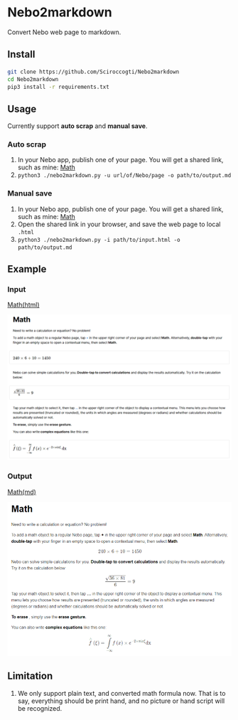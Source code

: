 # Nebo2markdown

Convert Nebo web page to markdown.

## Install

```Bash
git clone https://github.com/Sciroccogti/Nebo2markdown
cd Nebo2markdown
pip3 install -r requirements.txt
```

## Usage

Currently support **auto scrap** and **manual save**.

### Auto scrap

1. In your Nebo app, publish one of your page. You will get a shared link, such as mine: [Math](https://www.nebo.app/page/542fc854-3746-4cd1-b662-e2ae63147af5)
2. `python3 ./nebo2markdown.py -u url/of/Nebo/page -o path/to/output.md`

### Manual save

1. In your Nebo app, publish one of your page. You will get a shared link, such as mine: [Math](https://www.nebo.app/page/542fc854-3746-4cd1-b662-e2ae63147af5)
2. Open the shared link in your browser, and save the web page to local `.html`
3. `python3 ./nebo2markdown.py -i path/to/input.html -o path/to/output.md`

## Example

### Input

[Math(html)](assets/Math.html)

![](assets/html.png)

### Output

[Math(md)](assets/Math.md)

![](assets/md.png)

## Limitation

1. We only support plain text, and converted math formula now. That is to say, everything should be print hand, and no picture or hand script will be recognized.
